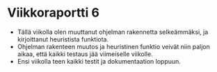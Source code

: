 # Viikkoraportti 6


- Tällä viikolla olen muuttanut ohjelman rakennetta selkeämmäksi, ja kirjoittanut heuristista funktiota.
- Ohjelman rakenteen muutos ja heuristinen funktio veivät niin paljon aikaa, että kaikki testaus jää viimeiselle viikolle.
- Ensi viikolla teen kaikki testit ja dokumentaation loppuun.
